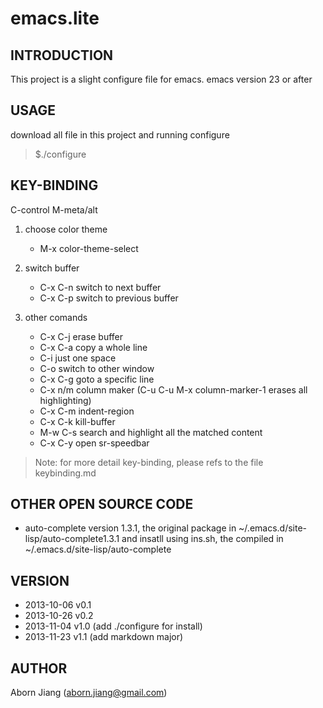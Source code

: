 emacs.lite
==========

## INTRODUCTION
This project is a slight configure file for emacs.
emacs version 23 or after 

## USAGE
download all file in this project and running configure
> $./configure

## KEY-BINDING
C-control
M-meta/alt

1. choose color theme
	*  M-x color-theme-select

2. switch buffer 
	* C-x C-n  switch to next buffer
	* C-x C-p  switch to previous buffer

3. other comands
	* C-x C-j  erase buffer
	* C-x C-a  copy a whole line
	* C-i      just one space
	* C-o      switch to other window
	* C-x C-g  goto a specific line
	* C-x n/m  column maker (C-u C-u M-x column-marker-1 erases all highlighting)
    * C-x C-m  indent-region
    * C-x C-k  kill-buffer
    * M-w C-s  search and highlight all the matched content
    * C-x C-y  open sr-speedbar

> Note: for more detail key-binding, please refs to the file keybinding.md

## OTHER OPEN SOURCE CODE
* auto-complete version 1.3.1, the original package in
 ~/.emacs.d/site-lisp/auto-complete1.3.1 and insatll using ins.sh, the 
 compiled in  ~/.emacs.d/site-lisp/auto-complete
 
## VERSION
* 2013-10-06 v0.1
* 2013-10-26 v0.2
* 2013-11-04 v1.0 (add ./configure for install)
* 2013-11-23 v1.1 (add markdown major)

## AUTHOR
Aborn Jiang (aborn.jiang@gmail.com)
